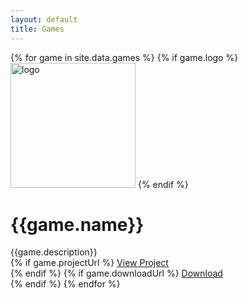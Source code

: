 ```yaml
---
layout: default
title: Games
---
```

{% for game in site.data.games %}
{% if game.logo %}
<img src="{{game.logo}}" alt="logo" width="200"/>
{% endif %}
# {{game.name}}
{{game.description}}  
{% if game.projectUrl %}
[View Project]({{game.projectUrl}})  
{% endif %}
{% if game.downloadUrl %}
[Download]({{game.downloadUrl}})  
{% endif %}
{% endfor %}